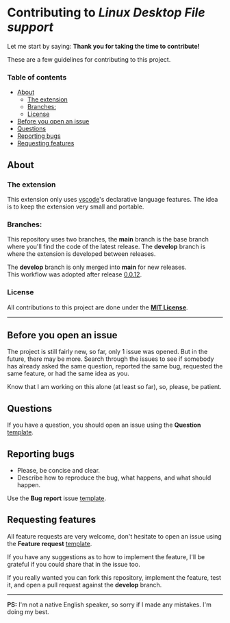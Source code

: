 # Contributing to *Linux Desktop File support*

Let me start by saying: **Thank you for taking the time to contribute!**

These are a few guidelines for contributing to this project.

### Table of contents
- [About](#about)
  - [The extension](#the-extension)
  - [Branches:](#branches)
  - [License](#license)
- [Before you open an issue](#before-you-open-an-issue)
- [Questions](#questions)
- [Reporting bugs](#reporting-bugs)
- [Requesting features](#requesting-features)

## About

### The extension
This extension only uses [vscode](https://github.com/microsoft/vscode)'s declarative language features. The idea is to keep the extension very small and portable.


### Branches:
This repository uses two branches, the **main** branch is the base branch where you'll find the code of the latest release. The **develop** branch is where the extension is developed between releases.

The **develop** branch is only merged into **main** for new releases.  
This workflow was adopted after release [0.0.12](https://github.com/nico-castell/desktop-file-support/tree/0.0.12).

### License
All contributions to this project are done under the [**MIT License**](LICENSE).

---
## Before you open an issue

The project is still fairly new, so far, only 1 issue was opened. But in the future, there may be more. Search through the issues to see if somebody has already asked the same question, reported the same bug, requested the same feature, or had the same idea as you.

Know that I am working on this alone (at least so far), so, please, be patient.

## Questions

If you have a question, you should open an issue using the **Question** [template](https://github.com/nico-castell/desktop-file-support/issues/new/choose).

## Reporting bugs

- Please, be concise and clear.
- Describe how to reproduce the bug, what happens, and what should happen.

Use the **Bug report** issue [template](https://github.com/nico-castell/desktop-file-support/issues/new/choose).

## Requesting features

All feature requests are very welcome, don't hesitate to open an issue using the **Feature request** [template](https://github.com/nico-castell/desktop-file-support/issues/new/choose).

If you have any suggestions as to how to implement the feature, I'll be grateful if you could share that in the issue too.

If you really wanted you can fork this repository, implement the feature, test it, and open a pull request against the **develop** branch.

---
**PS:** I'm not a native English speaker, so sorry if I made any mistakes. I'm doing my best.
